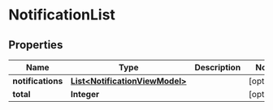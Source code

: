# NotificationList

## Properties
Name | Type | Description | Notes
------------ | ------------- | ------------- | -------------
**notifications** | [**List&lt;NotificationViewModel&gt;**](NotificationViewModel.md) |  |  [optional]
**total** | **Integer** |  |  [optional]
